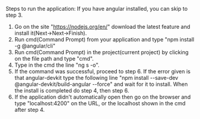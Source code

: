 Steps to run the application:
If you have angular installed, you can skip to step 3.
1. Go on the site "https://nodejs.org/en/" download the latest feature and install it(Next->Next->Finish).
2. Run cmd(Command Prompt) from your application and type "npm install -g @angular/cli"
3. Run cmd(Command Prompt) in the project(current project) by clicking on the file path and type "cmd".
4. Type in the cmd the line "ng s -o".
5. If the command was successful, proceed to step 6. If the error given is that angular-devkit type the following line "npm install --save-dev @angular-devkit/build-angular --force" and wait for it to install. When the install is completed do step 4, then step 6.
6. If the application didn't automatically open then go on the browser and type "localhost:4200" on the URL, or the localhost shown in the cmd after step 4.